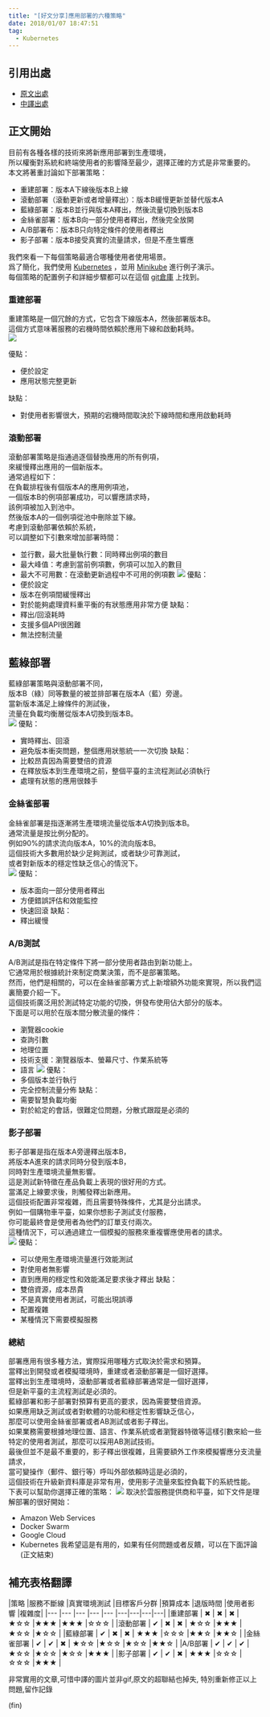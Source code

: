 ```yaml
---
title: "[好文分享]應用部署的六種策略"
date: 2018/01/07 18:47:51
tag:
  - Kubernetes
---
```

## 引用出處
- [原文出處](https://thenewstack.io/deployment-strategies/)
- [中譯出處](https://itw01.com/22ULE7O.html)

## 正文開始

目前有各種各樣的技術來將新應用部署到生產環境，  
所以權衡對系統和終端使用者的影響降至最少，選擇正確的方式是非常重要的。   
本文將著重討論如下部署策略：   
- 重建部署：版本A下線後版本B上線 
- 滾動部署（滾動更新或者增量釋出）：版本B緩慢更新並替代版本A 
- 藍綠部署：版本B並行與版本A釋出，然後流量切換到版本B 
- 金絲雀部署：版本B向一部分使用者釋出，然後完全放開 
- A/B部署布：版本B只向特定條件的使用者釋出 
- 影子部署：版本B接受真實的流量請求，但是不產生響應 

我們來看一下每個策略最適合哪種使用者使用場景。  
爲了簡化，我們使用 [Kubernetes](https://kubernetes.io) ，並用 [Minikube](https://github.com/ContainerSolutions/k8s-deployment-strategies) 進行例子演示。  
每個策略的配置例子和詳細步驟都可以在這個 [git倉庫](https://github.com/ContainerSolutions/k8s-deployment-strategies) 上找到。   


### 重建部署
重建策略是一個冗餘的方式，它包含下線版本A，然後部署版本B。  
這個方式意味著服務的宕機時間依賴於應用下線和啟動耗時。   
![](/images/2018/six_strategies_for_application_deployment/recreate.gif)

優點： 
- 便於設定 
- 應用狀態完整更新 

缺點： 
- 對使用者影響很大，預期的宕機時間取決於下線時間和應用啟動耗時 


### 滾動部署  
滾動部署策略是指通過逐個替換應用的所有例項，  
來緩慢釋出應用的一個新版本。  
通常過程如下：  
在負載排程後有個版本A的應用例項池，  
一個版本B的例項部署成功，可以響應請求時，  
該例項被加入到池中。  
然後版本A的一個例項從池中刪除並下線。   
考慮到滾動部署依賴於系統，  
可以調整如下引數來增加部署時間： 
- 並行數，最大批量執行數：同時釋出例項的數目 
- 最大峰值：考慮到當前例項數，例項可以加入的數目 
- 最大不可用數：在滾動更新過程中不可用的例項數 
![](/images/2018/six_strategies_for_application_deployment/ramped.gif)
優點： 
- 便於設定 
- 版本在例項間緩慢釋出 
- 對於能夠處理資料重平衡的有狀態應用非常方便 
缺點： 
- 釋出/回滾耗時 
- 支援多個API很困難 
- 無法控制流量 

## 藍綠部署 
藍綠部署策略與滾動部署不同，  
版本B（綠）同等數量的被並排部署在版本A（藍）旁邊。  
當新版本滿足上線條件的測試後，  
流量在負載均衡層從版本A切換到版本B。  
![](/images/2018/six_strategies_for_application_deployment/blue-green.gif)
優點： 
- 實時釋出、回滾 
- 避免版本衝突問題，整個應用狀態統一一次切換 
缺點： 
- 比較昂貴因為需要雙倍的資源 
- 在釋放版本到生產環境之前，整個平臺的主流程測試必須執行 
- 處理有狀態的應用很棘手 

### 金絲雀部署 
金絲雀部署是指逐漸將生產環境流量從版本A切換到版本B。  
通常流量是按比例分配的。  
例如90%的請求流向版本A，10%的流向版本B。  
這個技術大多數用於缺少足夠測試，或者缺少可靠測試，  
或者對新版本的穩定性缺乏信心的情況下。  
![](/images/2018/six_strategies_for_application_deployment/canary.gif)
優點： 
- 版本面向一部分使用者釋出 
- 方便錯誤評估和效能監控 
- 快速回滾 
缺點： 
- 釋出緩慢 

### A/B測試 
A/B測試是指在特定條件下將一部分使用者路由到新功能上。  
它通常用於根據統計來制定商業決策，而不是部署策略。  
然而，他們是相關的，可以在金絲雀部署方式上新增額外功能來實現，所以我們這裏簡要介紹一下。  
這個技術廣泛用於測試特定功能的切換，併發布使用佔大部分的版本。  
下面是可以用於在版本間分散流量的條件：  
- 瀏覽器cookie 
- 查詢引數 
- 地理位置 
- 技術支援：瀏覽器版本、螢幕尺寸、作業系統等 
- 語言 
![](/images/2018/six_strategies_for_application_deployment/a-b.gif)
優點： 
- 多個版本並行執行 
- 完全控制流量分佈 
缺點： 
- 需要智慧負載均衡 
- 對於給定的會話，很難定位問題，分散式跟蹤是必須的 

### 影子部署 
影子部署是指在版本A旁邊釋出版本B，  
將版本A進來的請求同時分發到版本B，  
同時對生產環境流量無影響。  
這是測試新特徵在產品負載上表現的很好用的方式。  
當滿足上線要求後，則觸發釋出新應用。  
這個技術配置非常複雜，而且需要特殊條件，尤其是分出請求。  
例如一個購物車平臺，如果你想影子測試支付服務，  
你可能最終會是使用者為他們的訂單支付兩次。  
這種情況下，可以通過建立一個模擬的服務來重複響應使用者的請求。  
![](/images/2018/six_strategies_for_application_deployment/shadow.gif)
優點： 
- 可以使用生產環境流量進行效能測試 
- 對使用者無影響 
- 直到應用的穩定性和效能滿足要求後才釋出 
缺點： 
- 雙倍資源，成本昂貴 
- 不是真實使用者測試，可能出現誤導 
- 配置複雜 
- 某種情況下需要模擬服務 

### 總結 
部署應用有很多種方法，實際採用哪種方式取決於需求和預算。  
當釋出到開發或者模擬環境時，重建或者滾動部署是一個好選擇。  
當釋出到生產環境時，滾動部署或者藍綠部署通常是一個好選擇，  
但是新平臺的主流程測試是必須的。   
藍綠部署和影子部署對預算有更高的要求，因為需要雙倍資源。  
如果應用缺乏測試或者對軟體的功能和穩定性影響缺乏信心，  
那麼可以使用金絲雀部署或者AB測試或者影子釋出。  
如果業務需要根據地理位置、語言、作業系統或者瀏覽器特徵等這樣引數來給一些特定的使用者測試，那麼可以採用AB測試技術。   
最後但並不是最不重要的，影子釋出很複雜，且需要額外工作來模擬響應分支流量請求，  
當可變操作（郵件、銀行等）呼叫外部依賴時這是必須的，  
這個技術在升級新資料庫是非常有用，使用影子流量來監控負載下的系統性能。   
下表可以幫助你選擇正確的策略： 
![](/images/2018/six_strategies_for_application_deployment/deployment_strategies.png)
取決於雲服務提供商和平臺，如下文件是理解部署的很好開始：   
- Amazon Web Services 
- Docker Swarm 
- Google Cloud 
- Kubernetes 
我希望這是有用的，如果有任何問題或者反饋，可以在下面評論   
(正文結束)

## 補充表格翻譯

|策略   |服務不斷線  |真實環境測試   |目標客戶分群   |預算成本   |退版時間   |使用者影響   |複雜度|
|---    |---     |---  |---  |--- |---|---|---|---|
|重建部署   | ✖  | ✖  | ✖  | ★☆☆ |★★★ |★★★ |☆☆☆ |
|滾動部署   | ✔  | ✖  | ✖  | ★☆☆ |★★★ |★☆☆ |★☆☆ |
|藍綠部署   | ✔  | ✖  | ✖  | ★★★ |☆☆☆ |★★☆ |★★☆ |
|金絲雀部署 | ✔  | ✔  | ✖  | ★☆☆ |★☆☆ |★☆☆ |★★☆ |
|A/B部署   | ✔  | ✔  | ✔  | ★☆☆ |★☆☆ |★☆☆ |★★★ |
|影子部署   | ✔  |  ✔ | ✖  | ★★★ |☆☆☆ |☆☆☆ |★★★ |

非常實用的文章,可惜中譯的圖片並非gif,原文的超聯結也掉失,
特別重新修正以上問題,留作記錄

(fin)